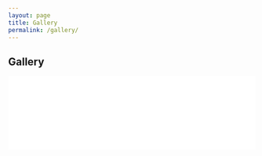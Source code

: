 ```yaml
---
layout: page
title: Gallery
permalink: /gallery/
---
```

## Gallery

<script src="https://cdn.lightwidget.com/widgets/lightwidget.js">
</script>
<iframe src="//lightwidget.com/widgets/9a9985ed11395615a075e55c00eed951.html" scrolling="no" allowtransparency="true" class="lightwidget-widget" style="width:100%;border:0;overflow:hidden;">
</iframe>
